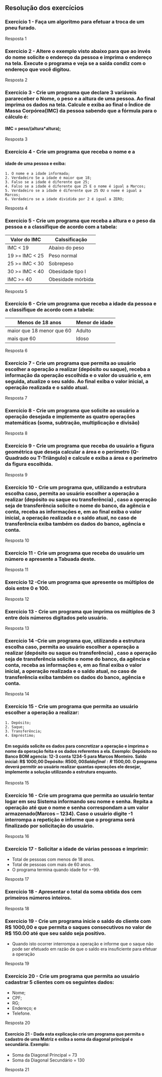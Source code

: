 
## Resolução dos exercícios

### Exercício 1 - Faça um algoritmo para efetuar a troca de um pneu furado.

Resposta 1 

### Exercício 2 - Altere o exemplo visto abaixo para que ao invés do nome solicite o endereço da pessoa e imprima o endereço na tela. Execute o programa e veja se a saída condiz com o endereço que você digitou.


Resposta 2

### Exercício 3 - Crie um programa que declare 3 variáveis parareceber o Nome, o peso e a altura de uma pessoa. Ao final imprima os dados na tela. Calcule e exiba ao final o Índice de Massa Corpórea(IMC) da pessoa sabendo que a fórmula para o cálculo é: 
#### IMC = peso/(altura*altura);

Resposta 3

### Exercício 4 - Crie um programa que receba o nome e a
#### idade de uma pessoa e exiba:
    1. O nome e a idade informada;
    2. Verdadeiro Se a idade é maior que 18;
    3. Falso se a idade é diferente que 25;
    4. Falso se a idade é diferente que 25 E o nome é igual a Marcos;
    5. Verdadeiro se a idade é diferente que 25 OU o nome é igual a Marcos;
    6. Verdadeiro se a idade dividida por 2 é igual a ZERO;

Resposta 4

### Exercício 5 - Crie um programa que receba a altura e o peso da pessoa e a classifique de acordo com a tabela:

| Valor do IMC  | Calssificação     |
|---------------|-------------------|
| IMC < 19      | Abaixo do peso    |
|19 >= IMC < 25 |  Peso normal      |
|25 >= IMC < 30 |   Sobrepeso       |
|30 >= IMC < 40 | Obesidade tipo I  |
| IMC >= 40     | Obesidade mórbida |

Resposta 5 

### Exercício 6 - Crie um programa que receba a idade da pessoa e a classifique de acordo com a tabela:

| Menos de 18 anos          | Menor de idade    |
|---------------------------|-------------------|
| maior que 18 menor que 60 | Adulto            |
| mais que 60               | Idoso             |


Resposta 6

### Exercício 7 - Crie um programa que permita ao usuário escolher a operação a realizar (depósito ou saque), receba a informação da operação escolhida e o valor do usuário e, em seguida, atualize o seu saldo. Ao final exiba o valor inicial, a operação realizada e o saldo atual.


Resposta 7

### Exercício 8 - Crie um programa que solicite ao usuário a operação desejada e implemente as quatro operações matemáticas (soma, subtração, multiplicação e divisão)

Resposta 8


### Exercício 9 - Crie um programa que receba do usuário a figura geométrica que deseja calcular a área e o perímetro (Q-Quadrado ou T-Triângulo) e calcule e exiba a área e o perímetro da figura escolhida.

Resposta 9

### Exercício 10 - Crie um programa que, utilizando a estrutura escolha caso, permita ao usuário escolher a operação a realizar (depósito ou saque ou transferência) , caso a operação seja de transferência solicite o nome do banco, da agência e conta, receba as informações e, em ao final exiba o valor inicial, a operação realizada e o saldo atual, no caso de transferência exiba também os dados do banco, agência e conta.


Resposta 10

### Exercício 11 - Crie um programa que receba do usuário um número e apresente a Tabuada deste.

Resposta 11

### Exercício 12 -Crie um programa que apresente os múltiplos de dois entre 0 e 100.

Resposta 12

### Exercício 13 - Crie um programa que imprima os múltiplos de 3 entre dois números digitados pelo usuário.


Resposta 13

### Exercício 14 -Crie um programa que, utilizando a estrutura escolha caso, permita ao usuário escolher a operação a realizar (depósito ou saque ou transferência) , caso a operação seja de transferência solicite o nome do banco, da agência e conta, receba as informações e, em ao final exiba o valor inicial, a operação realizada e o saldo atual, no caso de transferência exiba também os dados do banco, agência e conta.

Resposta 14

### Exercício 15 - Crie um programa que permita ao usuário escolher a operação a realizar:
    1. Depósito;
    2. Saque;
    3. Transferência;
    4. Empréstimo;
#### Em seguida solicite os dados para concretizar a operação e imprima o nome da operação feita e os dados referentes a ela. Exemplo: Depósito no Banco BOM agencia: 12-3 conta 1234-5 para Marcos Monteiro. Saldo inicial: R$ 1000,00 Depósito: R$500,00 Saldo final: R$ 1500,00. O programa deverá permitir ao usuário realizar quantas operações ele desejar, implemente a solução utilizando a estrutura enquanto.

Resposta 15

### Exercício 16 - Crie um programa que permita ao usuário tentar logar em seu Sistema informando seu nome e senha. Repita a operação até que o nome e senha correspondam a um valor armazenado(Marcos – 1234). Caso o usuário digite -1 interrompa a repetição e informe que o programa será finalizado por solicitação do usuário.

Resposta 16

### Exercício 17 - Solicitar a idade de várias pessoas e imprimir:
- Total de pessoas com menos de 18 anos.
- Total de pessoas com mais de 60 anos.
- O programa termina quando idade for =-99.

Resposta 17

### Exercício 18 - Apresentar o total da soma obtida dos cem primeiros números inteiros.

Resposta 18

### Exercício 19 - Crie um programa inicie o saldo do cliente com R$ 1000,00 e que permita o saques consecutivos no valor de R$ 150.00 até que seu saldo seja positivo.
- Quando isto ocorrer interrompa a operação e informe que o saque não pode ser efetuado em razão de que o saldo era insuficiente para efetuar a operação


Resposta 19

### Exercício 20 - Crie um programa que permita ao usuário cadastrar 5 clientes com os seguintes dados:
- Nome;
- CPF;
- RG;
- Endereço; e
- Telefone.

Resposta 20

#### Exercício 21 - Dada esta explicação crie um programa que permita o cadastro de uma Matriz e exiba a soma da diagonal principal e secundária. Exemplo:
- Soma da Diagonal Principal = 73
- Soma da Diagonal Secundário = 130


Resposta 21
